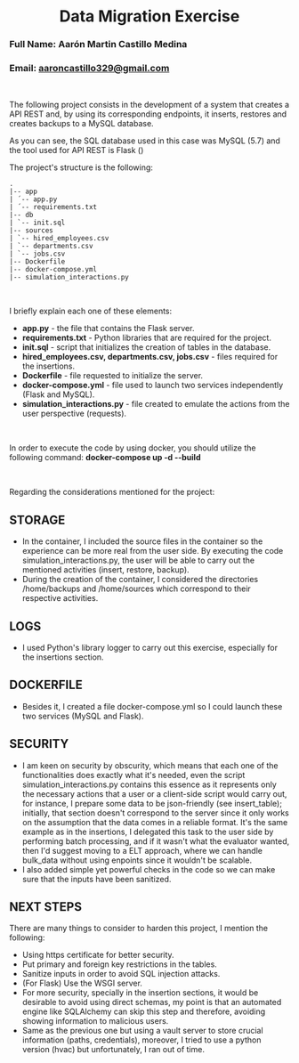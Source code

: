# <center> Data Migration Exercise </center> 
### Full Name: Aarón Martin Castillo Medina 
### Email: aaroncastillo329@gmail.com

<br>

The following project consists in the development of a system that creates a API REST and, by using its corresponding endpoints,
it inserts, restores and creates backups to a MySQL database.

As you can see, the SQL database used in this case was MySQL (5.7) and the tool used for API REST is Flask () 

The project's structure is the following: 

```
.
|-- app
| ´-- app.py 
| ´-- requirements.txt 
|-- db 
| `-- init.sql
|-- sources
| `-- hired_employees.csv
| `-- departments.csv
| `-- jobs.csv
|-- Dockerfile
|-- docker-compose.yml
|-- simulation_interactions.py

```

<br>

I briefly explain each one of these elements: 

* **app.py** - the file that contains the Flask server. 
* **requirements.txt** - Python libraries that are required for the project. 
* **init.sql** - script that initializes the creation of tables in the database. 
* **hired_employees.csv, departments.csv, jobs.csv** - files required for the insertions. 
* **Dockerfile** - file requested to initialize the server.
* **docker-compose.yml** - file used to launch two services independently (Flask and MySQL).
* **simulation_interactions.py** - file created to emulate the actions from the user perspective (requests).

<br>

In order to execute the code by using docker, you should utilize the following command: 
**docker-compose up -d --build**

<br>

Regarding the considerations mentioned for the project:

## STORAGE
* In the container, I included the source files in the container so the experience can be more real from the user side. By executing the code simulation_interactions.py, the user will be able to carry out the mentioned activities (insert, restore, backup).
* During the creation of the container, I considered the directories /home/backups and /home/sources which correspond to their respective activities.

## LOGS
* I used Python's library logger to carry out this exercise, especially for the insertions section. 

## DOCKERFILE 
* Besides it, I created a file docker-compose.yml so I could launch these two services (MySQL and Flask).

## SECURITY
* I am keen on security by obscurity, which means that each one of the functionalities does exactly what it's needed, even the script simulation_interactions.py contains this essence as it represents only the necessary actions that a user or a client-side script would carry out, for instance, I prepare some data to be json-friendly (see insert_table); initially, that section doesn't correspond to the server since it only works on the assumption that the data comes in a reliable format.
It's the same example as in the insertions, I delegated this task to the user side by performing batch processing, and if it wasn't what the evaluator wanted, then I'd suggest moving to a ELT approach, where we can handle bulk_data without using enpoints since it wouldn't be scalable.
* I also added simple yet powerful checks in the code so we can make sure that the inputs have been sanitized. 
   
## NEXT STEPS 

There are many things to consider to harden this project, I mention the following: 
* Using https certificate for better security.
* Put primary and foreign key restrictions in the tables.
* Sanitize inputs in order to avoid SQL injection attacks.
* (For Flask) Use the WSGI server.
* For more security, specially in the insertion sections, it would be desirable to avoid using direct schemas, my point is that an automated engine like SQLAlchemy can skip this step and therefore, avoiding showing information to malicious users.
* Same as the previous one but using a vault server to store crucial information (paths, credentials), moreover, I tried to use a python version (hvac) but unfortunately, I ran out of time.
<br>


